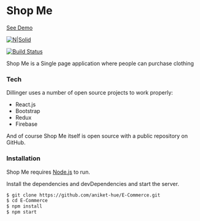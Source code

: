 # Shop Me

[See Demo](https://e-commerce-1125.web.app)

[![N|Solid](https://cldup.com/dTxpPi9lDf.thumb.png)](https://nodesource.com/products/nsolid)

[![Build Status](https://travis-ci.org/joemccann/dillinger.svg?branch=master)](https://travis-ci.org/joemccann/dillinger)

Shop Me is a Single page application where people can purchase clothing

### Tech

Dillinger uses a number of open source projects to work properly:

* React.js
* Bootstrap
* Redux
* Firebase

And of course Shop Me itself is open source with a public repository
on GitHub.

### Installation

Shop Me requires [Node.js](https://nodejs.org/) to run.

Install the dependencies and devDependencies and start the server.

```sh
$ git clone https://github.com/aniket-hue/E-Commerce.git
$ cd E-Commerce
$ npm install
$ npm start
```
 

